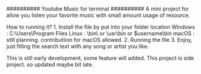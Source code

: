 ########## Youtube Music for terminal ##########
A mini project for allow you listen your favorite music with small amount usage of resource.

How to running it?
    1. Install the file by put into your folder location
        Windows : C:\Users\Program Files
        Linux : \bin\ or \usr\bin or \$username\bin
        macOS : still planning. contributiion for macOS allowed.
    2. Running the file
    3. Enjoy, just filling the search text with any song or artist you like.

This is still early development, some feature will added.
This project is side project. so updated maybe bit late.